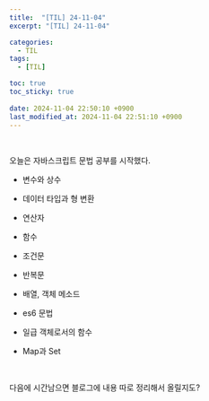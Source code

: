 ```yaml
---
title:  "[TIL] 24-11-04"
excerpt: "[TIL] 24-11-04"

categories:
  - TIL
tags:
  - [TIL]

toc: true
toc_sticky: true
 
date: 2024-11-04 22:50:10 +0900
last_modified_at: 2024-11-04 22:51:10 +0900
---
```


<br>

오늘은 자바스크립트 문법 공부를 시작했다.

- 변수와 상수

- 데이터 타입과 형 변환

- 연산자

- 함수

- 조건문

- 반복문

- 배열, 객체 메소드

- es6 문법

- 일급 객체로서의 함수

- Map과 Set

<br>

다음에 시간남으면 블로그에 내용 따로 정리해서 올릴지도?